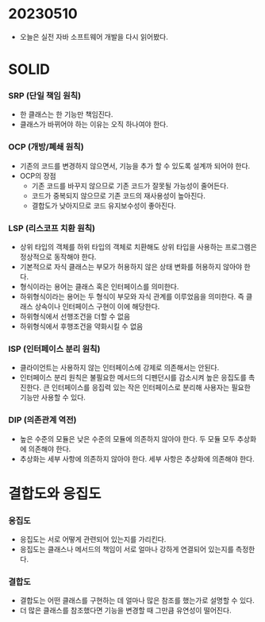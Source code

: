 
# 20230510
- 오늘은 실전 자바 소프트웨어 개발을 다시 읽어봤다.

# SOLID

### SRP (단일 책임 원칙)
- 한 클래스는 한 기능만 책임진다.
- 클래스가 바뀌어야 하는 이유는 오직 하나여야 한다.

### OCP (개방/폐쇄 원칙)
- 기존의 코드를 변경하지 않으면서, 기능을 추가 할 수 있도록 설계까 되어야 한다.
- OCP의 장점
  - 기존 코드를 바꾸지 않으므로 기존 코드가 잘못될 가능성이 줄어든다.
  - 코드가 중복되지 않으므로 기존 코드의 재사용성이 높아진다.
  - 결합도가 낮아지므로 코드 유지보수성이 좋아진다.


### LSP (리스코프 치환 원칙)
- 상위 타입의 객체를 하위 타입의 객체로 치환해도 상위 타입을 사용하는 프로그램은 정상적으로 동작해야 한다.
- 기본적으로 자식 클래스는 부모가 허용하지 않은 상태 변화를 허용하지 않아야 한다.
- 형식이라는 용어는 클래스 혹은 인터페이스를 의미한다.
- 하위형식이라는 용어는 두 형식이 부모와 자식 관계를 이루었음을 의미한다. 즉 클래스 상속이나 인터페이스 구현이 이에 해당한다.
- 하위형식에서 선행조건을 더할 수 없음
- 하위형식에서 후행조건을 약화시킬 수 없음

### ISP (인터페이스 분리 원칙)
- 클라이언트는 사용하지 않는 인터페이스에 강제로 의존해서는 안된다.
- 인터페이스 분리 원칙은 불필요한 메서드의 디펜던시를 감소시켜 높은 응집도를 촉진한다. 큰 인터페이스를 응집력 있는 작은 인터페이스로 분리해 사용자는 필요한 기능만 사용할 수 있다.

### DIP (의존관계 역전)
- 높은 수준의 모듈은 낮은 수준의 모듈에 의존하지 않아야 한다. 두 모듈 모두 추상화에 의존해야 한다.
- 추상화는 세부 사항에 의존하지 않아야 한다. 세부 사항은 추상화에 의존해야 한다.

# 결합도와 응집도
### 응집도 
- 응집도는 서로 어떻게 관련되어 있는지를 가리킨다.
- 응집도는 클래스나 메서드의 책임이 서로 얼마나 강하게 연결되어 있는지를 측정한다.

### 결합도
- 결합도는 어떤 클래스를 구현하는 데 얼마나 많은 참조를 했는가로 설명할 수 있다.
- 더 많은 클래스를 참조했다면 기능을 변경할 때 그만큼 유연성이 떨어진다.